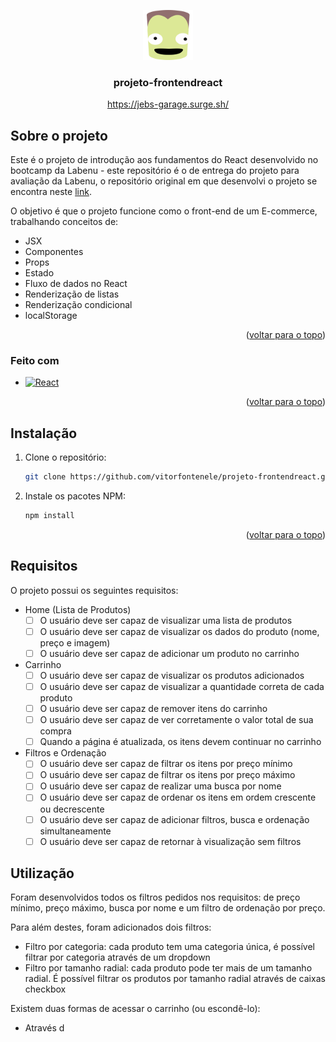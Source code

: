 <a name="readme-top"></a>

<div align="center">
  <a href="https://github.com/othneildrew/Best-README-Template">
    <img src="public/jeb-head.svg" alt="Logo" width="80" height="80">
  </a>
  <h3 align="center">projeto-frontendreact</h3>
  <a href="https://jebs-garage.surge.sh/">https://jebs-garage.surge.sh/</a>
</div>

<!-- SOBRE O PROJETO -->
## Sobre o projeto

Este é o projeto de introdução aos fundamentos do React desenvolvido no bootcamp da Labenu - este repositório é o de entrega do projeto para avaliação da Labenu, o repositório original em que desenvolvi o projeto se encontra neste [link](https://github.com/vitorfontenele/shopping-cart).

O objetivo é que o projeto funcione como o front-end de um E-commerce, trabalhando conceitos de:

- JSX
- Componentes
- Props
- Estado
- Fluxo de dados no React
- Renderização de listas
- Renderização condicional
- localStorage

<p align="right">(<a href="#readme-top">voltar para o topo</a>)</p>

### Feito com


* [![React][React.js]][React-url]

<p align="right">(<a href="#readme-top">voltar para o topo</a>)</p>




<!-- INSTALAÇÃO -->
## Instalação

1. Clone o repositório:
   ```sh
   git clone https://github.com/vitorfontenele/projeto-frontendreact.git
   ```
2. Instale os pacotes NPM:
   ```sh
   npm install
   ```

<p align="right">(<a href="#readme-top">voltar para o topo</a>)</p>



## Requisitos

O projeto possui os seguintes requisitos:

- Home (Lista de Produtos)
    - [ ]  O usuário deve ser capaz de visualizar uma lista de produtos
    - [ ]  O usuário deve ser capaz de visualizar os dados do produto (nome, preço e imagem)
    - [ ]  O usuário deve ser capaz de adicionar um produto no carrinho
- Carrinho
    - [ ]  O usuário deve ser capaz de visualizar os produtos adicionados
    - [ ]  O usuário deve ser capaz de visualizar a quantidade correta de cada produto
    - [ ]  O usuário deve ser capaz de remover itens do carrinho
    - [ ]  O usuário deve ser capaz de ver corretamente o valor total de sua compra
    - [ ]  Quando a página é atualizada, os itens devem continuar no carrinho
- Filtros e Ordenação
    - [ ]  O usuário deve ser capaz de filtrar os itens por preço mínimo
    - [ ]  O usuário deve ser capaz de filtrar os itens por preço máximo
    - [ ]  O usuário deve ser capaz de realizar uma busca por nome
    - [ ]  O usuário deve ser capaz de ordenar os itens em ordem crescente ou decrescente
    - [ ]  O usuário deve ser capaz de adicionar  filtros, busca e ordenação simultaneamente
    - [ ]  O usuário deve ser capaz de retornar à visualização sem filtros
    
 ## Utilização
 
 Foram desenvolvidos todos os filtros pedidos nos requisitos: de preço mínimo, preço máximo, busca por nome e um filtro de ordenação por preço.
 
 Para além destes, foram adicionados dois filtros:
 
 - Filtro por categoria: cada produto tem uma categoria única, é possível filtrar por categoria através de um dropdown
 - Filtro por tamanho radial: cada produto pode ter mais de um tamanho radial. É possível filtrar os produtos por tamanho radial através de caixas checkbox
 
 Existem duas formas de acessar o carrinho (ou escondê-lo):
 
 - Através d
  
 <!-- MARKDOWN LINKS & IMAGES -->
[React.js]: https://img.shields.io/badge/React-20232A?style=for-the-badge&logo=react&logoColor=61DAFB
[React-url]: https://reactjs.org/

